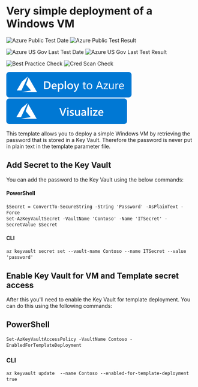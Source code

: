 # Very simple deployment of a Windows VM

![Azure Public Test Date](https://azurequickstartsservice.blob.core.windows.net/badges/101-vm-secure-password/PublicLastTestDate.svg)
![Azure Public Test Result](https://azurequickstartsservice.blob.core.windows.net/badges/101-vm-secure-password/PublicDeployment.svg)

![Azure US Gov Last Test Date](https://azurequickstartsservice.blob.core.windows.net/badges/101-vm-secure-password/FairfaxLastTestDate.svg)
![Azure US Gov Last Test Result](https://azurequickstartsservice.blob.core.windows.net/badges/101-vm-secure-password/FairfaxDeployment.svg)

![Best Practice Check](https://azurequickstartsservice.blob.core.windows.net/badges/101-vm-secure-password/BestPracticeResult.svg)
![Cred Scan Check](https://azurequickstartsservice.blob.core.windows.net/badges/101-vm-secure-password/CredScanResult.svg)

[![Deploy To Azure](https://raw.githubusercontent.com/Azure/azure-quickstart-templates/master/1-CONTRIBUTION-GUIDE/images/deploytoazure.svg?sanitize=true)](https://portal.azure.com/#create/Microsoft.Template/uri/https%3A%2F%2Fraw.githubusercontent.com%2FAzure%2Fazure-quickstart-templates%2Fmaster%2F101-vm-secure-password%2Fazuredeploy.json)  [![Visualize](https://raw.githubusercontent.com/Azure/azure-quickstart-templates/master/1-CONTRIBUTION-GUIDE/images/visualizebutton.svg?sanitize=true)](http://armviz.io/#/?load=https%3A%2F%2Fraw.githubusercontent.com%2FAzure%2Fazure-quickstart-templates%2Fmaster%2F101-vm-secure-password%2Fazuredeploy.json)

This template allows you to deploy a simple Windows VM by retrieving the password that is stored in a Key Vault. Therefore the password is never put in plain text in the template parameter file.

## Add Secret to the Key Vault
You can add the password to the Key Vault using the below commands:

#### PowerShell
```
$Secret = ConvertTo-SecureString -String 'Password' -AsPlainText -Force
Set-AzKeyVaultSecret -VaultName 'Contoso' -Name 'ITSecret' -SecretValue $Secret
```
#### CLI
```
az keyvault secret set --vault-name Contoso --name ITSecret --value 'password'
```

## Enable Key Vault for VM and Template secret access
After this you'll need to enable the Key Vault for template deployment. You can do this using the following commands:

## PowerShell
```
Set-AzKeyVaultAccessPolicy -VaultName Contoso -EnabledForTemplateDeployment
```

### CLI
```
az keyvault update  --name Contoso --enabled-for-template-deployment true
```


